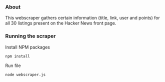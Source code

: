 ### About

This webscraper gathers certain information (title, link, user and points) for all 30 listings present on the Hacker News front page. 

### Running the scraper

Install NPM packages
   ```sh
   npm install
   ```
Run file
   ```sh
   node webscraper.js
   ```
